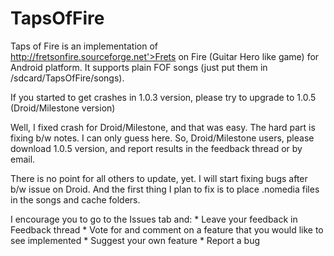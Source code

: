 # TapsOfFire

Taps of Fire is an implementation of http://fretsonfire.sourceforge.net'>Frets on Fire (Guitar Hero like game) for Android platform. 
It supports plain FOF songs (just put them in /sdcard/TapsOfFire/songs).

If you started to get crashes in 1.0.3 version, please try to upgrade to 1.0.5 (Droid/Milestone version)

Well, I fixed crash for Droid/Milestone, and that was easy. 
The hard part is fixing b/w notes. I can only guess here. So, Droid/Milestone users, please download 1.0.5 version, and report results in the feedback thread or by email. 

There is no point for all others to update, yet. I will start fixing bugs after b/w issue on Droid. And the first thing I plan to fix is to place .nomedia files in the songs and cache folders. 

I encourage you to go to the Issues tab and: * Leave your feedback in Feedback thread * Vote for and comment on a feature that you would like to see implemented * Suggest your own feature * Report a bug
